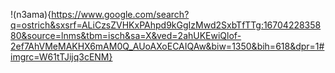 !(n3ama){https://www.google.com/search?q=ostrich&sxsrf=ALiCzsZVHKxPAhpd9kGgIzMwd2SxbTfTTg:1670422835880&source=lnms&tbm=isch&sa=X&ved=2ahUKEwiQlof-2ef7AhVMeMAKHX6mAM0Q_AUoAXoECAIQAw&biw=1350&bih=618&dpr=1#imgrc=W61tTJijq3cENM}
